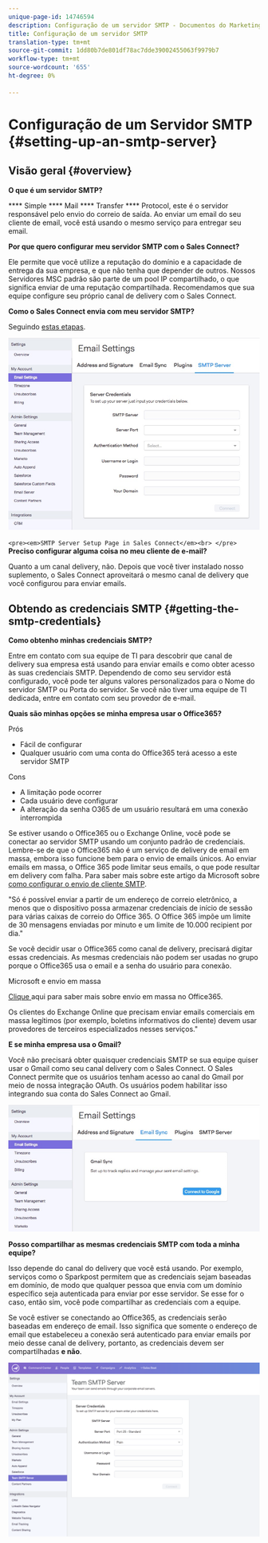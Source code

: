 ```yaml
---
unique-page-id: 14746594
description: Configuração de um servidor SMTP - Documentos do Marketing - Documentação do produto
title: Configuração de um servidor SMTP
translation-type: tm+mt
source-git-commit: 1dd80b7de801df78ac7dde39002455063f9979b7
workflow-type: tm+mt
source-wordcount: '655'
ht-degree: 0%

---
```



# Configuração de um Servidor SMTP {#setting-up-an-smtp-server}

## Visão geral {#overview}

**O que é um servidor SMTP?**

**** Simple  **** Mail  **** Transfer  **** Protocol, este é o servidor responsável pelo envio do correio de saída. Ao enviar um email do seu cliente de email, você está usando o mesmo serviço para entregar seu email.

**Por que quero configurar meu servidor SMTP com o Sales Connect?**

Ele permite que você utilize a reputação do domínio e a capacidade de entrega da sua empresa, e que não tenha que depender de outros. Nossos Servidores MSC padrão são parte de um pool IP compartilhado, o que significa enviar de uma reputação compartilhada. Recomendamos que sua equipe configure seu próprio canal de delivery com o Sales Connect.

**Como o Sales Connect envia com meu servidor SMTP?**

Seguindo [estas etapas](http://docs.marketo.com/x/ZgPh).

![](assets/1.png)

`<pre><em>SMTP Server Setup Page in Sales Connect</em><br> </pre>` **Preciso configurar alguma coisa no meu cliente de e-mail?**

Quanto a um canal delivery, não. Depois que você tiver instalado nosso suplemento, o Sales Connect aproveitará o mesmo canal de delivery que você configurou para enviar emails.

## Obtendo as credenciais SMTP {#getting-the-smtp-credentials}

**Como obtenho minhas credenciais SMTP?**

Entre em contato com sua equipe de TI para descobrir que canal de delivery sua empresa está usando para enviar emails e como obter acesso às suas credenciais SMTP. Dependendo de como seu servidor está configurado, você pode ter alguns valores personalizados para o Nome do servidor SMTP ou Porta do servidor. Se você não tiver uma equipe de TI dedicada, entre em contato com seu provedor de e-mail.

**Quais são minhas opções se minha empresa usar o Office365?**

Prós

* Fácil de configurar
* Qualquer usuário com uma conta do Office365 terá acesso a este servidor SMTP

Cons

* A limitação pode ocorrer
* Cada usuário deve configurar
* A alteração da senha O365 de um usuário resultará em uma conexão interrompida

Se estiver usando o Office365 ou o Exchange Online, você pode se conectar ao servidor SMTP usando um conjunto padrão de credenciais. Lembre-se de que o Office365 não é um serviço de delivery de email em massa, embora isso funcione bem para o envio de emails únicos. Ao enviar emails em massa, o Office 365 pode limitar seus emails, o que pode resultar em delivery com falha. Para saber mais sobre este artigo da Microsoft sobre [como configurar o envio de cliente SMTP](http://support.office.com/en-us/article/how-to-set-up-a-multifunction-device-or-application-to-send-email-using-office-365-69f58e99-c550-4274-ad18-c805d654b4c4).

&quot;Só é possível enviar a partir de um endereço de correio eletrônico, a menos que o dispositivo possa armazenar credenciais de início de sessão para várias caixas de correio do Office 365. O Office 365 impõe um limite de 30 mensagens enviadas por minuto e um limite de 10.000 recipient por dia.&quot;

Se você decidir usar o Office365 como canal de delivery, precisará digitar essas credenciais. As mesmas credenciais não podem ser usadas no grupo porque o Office365 usa o email e a senha do usuário para conexão.

Microsoft e envio em massa

[Clique ](https://technet.microsoft.com/en-us/library/exchange-online-limits.aspx#RecipientLimits) aqui para saber mais sobre envio em massa no Office365.

Os clientes do Exchange Online que precisam enviar emails comerciais em massa legítimos (por exemplo, boletins informativos do cliente) devem usar provedores de terceiros especializados nesses serviços.&quot;

**E se minha empresa usa o Gmail?**

Você não precisará obter quaisquer credenciais SMTP se sua equipe quiser usar o Gmail como seu canal delivery com o Sales Connect. O Sales Connect permite que os usuários tenham acesso ao canal do Gmail por meio de nossa integração OAuth. Os usuários podem habilitar isso integrando sua conta do Sales Connect ao Gmail.

![](assets/2.png)

**Posso compartilhar as mesmas credenciais SMTP com toda a minha equipe?**

Isso depende do canal do delivery que você está usando. Por exemplo, serviços como o Sparkpost permitem que as credenciais sejam baseadas em domínio, de modo que qualquer pessoa que envia com um domínio específico seja autenticada para enviar por esse servidor. Se esse for o caso, então sim, você pode compartilhar as credenciais com a equipe.

Se você estiver se conectando ao Office365, as credenciais serão baseadas em endereço de email. Isso significa que somente o endereço de email que estabeleceu a conexão será autenticado para enviar emails por meio desse canal de delivery, portanto, as credenciais devem ser compartilhadas **e não**.

![](assets/3.png)
